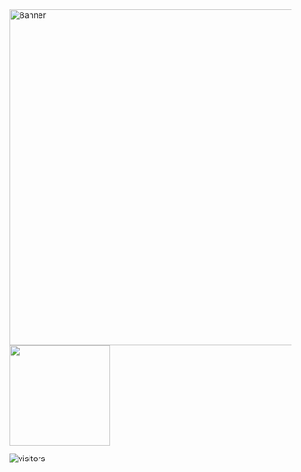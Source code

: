 <img src="https://miro.medium.com/max/3600/0*JKyzq_e9TUlb84wX" alt="Banner" width = "600">

<img height="180em" src="https://github-readme-stats.vercel.app/api?username=lanteignel93&theme=synthwave&show_icons=true&hide_border=true&&count_private=true&include_all_commits=true" />

![visitors](https://visitor-badge.glitch.me/badge?page_id=lanteignel93.visitor-badge)

